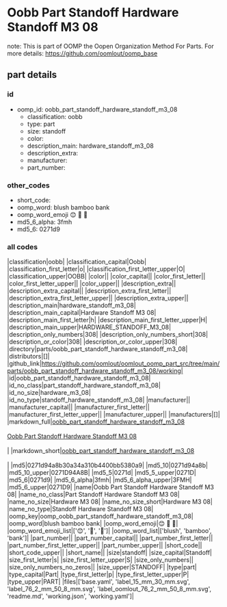 # Oobb Part Standoff Hardware Standoff M3 08  

note: This is part of OOMP the Oopen Organization Method For Parts. For more details: https://github.com/oomlout/oomp_base

##  part details





### id
* oomp_id: oobb_part_standoff_hardware_standoff_m3_08
  * classification: oobb
  * type: part
  * size: standoff
  * color: 
  * description_main: hardware_standoff_m3_08
  * description_extra: 
  * manufacturer: 
  * part_number: 

### other_codes
* short_code: 
* oomp_word: blush bamboo bank
* oomp_word_emoji :blush: :bamboo: :bank:
* md5_6_alpha: 3fmh
* md5_6: 0271d9

### all codes 
|classification|oobb|
|classification_capital|Oobb|
|classification_first_letter|o|
|classification_first_letter_upper|O|
|classification_upper|OOBB|
|color||
|color_capital||
|color_first_letter||
|color_first_letter_upper||
|color_upper||
|description_extra||
|description_extra_capital||
|description_extra_first_letter||
|description_extra_first_letter_upper||
|description_extra_upper||
|description_main|hardware_standoff_m3_08|
|description_main_capital|Hardware Standoff M3 08|
|description_main_first_letter|h|
|description_main_first_letter_upper|H|
|description_main_upper|HARDWARE_STANDOFF_M3_08|
|description_only_numbers|308|
|description_only_numbers_short|308|
|description_or_color|308|
|description_or_color_upper|308|
|directory|parts/oobb_part_standoff_hardware_standoff_m3_08|
|distributors|[]|
|github_link|https://github.com/oomlout/oomlout_oomp_part_src/tree/main/parts/oobb_part_standoff_hardware_standoff_m3_08/working|
|id|oobb_part_standoff_hardware_standoff_m3_08|
|id_no_class|part_standoff_hardware_standoff_m3_08|
|id_no_size|hardware_m3_08|
|id_no_type|standoff_hardware_standoff_m3_08|
|manufacturer||
|manufacturer_capital||
|manufacturer_first_letter||
|manufacturer_first_letter_upper||
|manufacturer_upper||
|manufacturers|[]|
|markdown_full|[oobb_part_standoff_hardware_standoff_m3_08](https://github.com/oomlout/oomlout_oomp_part_src/tree/main/parts/oobb_part_standoff_hardware_standoff_m3_08/working)<br>[](https://github.com/oomlout/oomlout_oomp_part_src/tree/main/parts/oobb_part_standoff_hardware_standoff_m3_08/working)<br>[Oobb Part Standoff Hardware Standoff M3 08](https://github.com/oomlout/oomlout_oomp_part_src/tree/main/parts/oobb_part_standoff_hardware_standoff_m3_08/working)<br><br>|
|markdown_short|[oobb_part_standoff_hardware_standoff_m3_08](https://github.com/oomlout/oomlout_oomp_part_src/tree/main/parts/oobb_part_standoff_hardware_standoff_m3_08/working)<br><br>|
|md5|0271d94a8b30a34a310b4400bb5380a9|
|md5_10|0271d94a8b|
|md5_10_upper|0271D94A8B|
|md5_5|0271d|
|md5_5_upper|0271D|
|md5_6|0271d9|
|md5_6_alpha|3fmh|
|md5_6_alpha_upper|3FMH|
|md5_6_upper|0271D9|
|name|Oobb Part Standoff Hardware Standoff M3 08|
|name_no_class|Part Standoff Hardware Standoff M3 08|
|name_no_size|Hardware M3 08|
|name_no_size_short|Hardware M3 08|
|name_no_type|Standoff Hardware Standoff M3 08|
|oomp_key|oomp_oobb_part_standoff_hardware_standoff_m3_08|
|oomp_word|blush bamboo bank|
|oomp_word_emoji|:blush: :bamboo: :bank:|
|oomp_word_emoji_list|[':blush:', ':bamboo:', ':bank:']|
|oomp_word_list|['blush', 'bamboo', 'bank']|
|part_number||
|part_number_capital||
|part_number_first_letter||
|part_number_first_letter_upper||
|part_number_upper||
|short_code||
|short_code_upper||
|short_name||
|size|standoff|
|size_capital|Standoff|
|size_first_letter|s|
|size_first_letter_upper|S|
|size_only_numbers||
|size_only_numbers_no_zeros||
|size_upper|STANDOFF|
|type|part|
|type_capital|Part|
|type_first_letter|p|
|type_first_letter_upper|P|
|type_upper|PART|
|files|['base.yaml', 'label_15_mm_30_mm.svg', 'label_76_2_mm_50_8_mm.svg', 'label_oomlout_76_2_mm_50_8_mm.svg', 'readme.md', 'working.json', 'working.yaml']|
